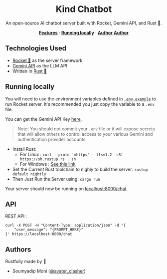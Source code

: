 <!-- @format -->

<h1 align="center">Kind Chatbot</h1>

<p align="center">
  An open-source AI chatbot server built with Rocket, Gemini API, and Rust 🦀.
</p>

<p align="center">
  <a href="#technologies-used"><strong>Features</strong></a> ·
  <a href="#running-locally"><strong>Running locally</strong></a> ·
  <a href="#api"><strong>Author</strong></a>
  <a href="#authors"><strong>Author</strong></a>
</p>

## Technologies Used

-   [Rocket 🚀](https://rocket.rs/) as the server framework
-   [Gemini API](https://ai.google.dev/) as the LLM API
-   Written in [Rust 🦀](https://www.rust-lang.org/)

## Running locally

You will need to use the environment variables defined in [`.env.example`](.env.example) to run Rocket server. It's recommended you just copy the variable to a `.env` file.

You can get the Gemini API Key [here](https://aistudio.google.com/app/apikey).

> Note: You should not commit your `.env` file or it will expose secrets that will allow others to control access to your various Gemini and authentication provider accounts.

-   Install Rust:
    -   For Linux : `curl --proto '=https' --tlsv1.2 -sSf https://sh.rustup.rs | sh`
    -   For Windows : [See this link](https://forge.rust-lang.org/infra/other-installation-methods.html#other-ways-to-install-rustup)
-   Set the Current Rust toolchain to nighly to build the server: `rustup default nightly`
-   Then Just Run the Server using: `cargo run`

Your server should now be running on [localhost:8000/chat](http://localhost:8000/chat).

## API

REST API :
```
curl -X POST -H "Content-Type: application/json" -d '{
    "user_message": "{PROMPT_HERE}"
}' https://localhost:8000/chat
```


## Authors

Rustfully made by 🦀

-   Soumyadip Moni ([@avater_clasher](https://github.com/AvaterClasher))
